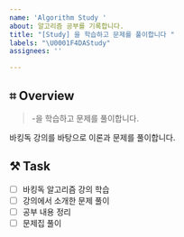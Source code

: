 ```yaml
---
name: 'Algorithm Study '
about: 알고리즘 공부를 기록합니다.
title: "[Study] 을 학습하고 문제를 풀이합니다 "
labels: "\U0001F4DAStudy"
assignees: ''

---
```


## ⌗ Overview
<!-- 이곳에 issue 제목을 작성합니다. 단, 제목엔 assignee 를 꼭 명시합니다. -->
> -을 학습하고 문제를 풀이합니다. 

<!-- 이곳에 issue 개요를 입력합니다. (어떻게 공부를 할 건지에 대한 대략적인 개요) -->
바킹독 강의를 바탕으로 이론과 문제를 풀이합니다.

## ⚒︎ Task
<!--  이곳에 issue를 해결하는데 필요한 task를 작성합니다 -->
* [ ] 바킹독 알고리즘 강의 학습
* [ ] 강의에서 소개한 문제 풀이
* [ ] 공부 내용 정리
* [ ] 문제집 풀이
